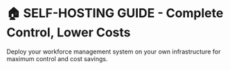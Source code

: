 # 🏠 SELF-HOSTING GUIDE - Complete Control, Lower Costs

Deploy your workforce management system on your own infrastructure for maximum control and cost savings. 